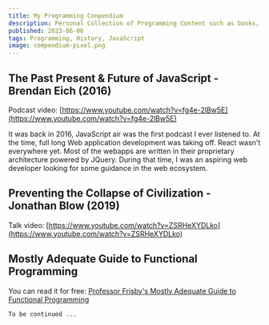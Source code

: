 ```yaml
---
title: My Programming Conpendium
description: Personal Collection of Programming Content such as books, videos, or podcasts.
published: 2023-06-06
tags: Programming, History, JavaScript
image: compendium-pixel.png
---
```


## The Past Present & Future of JavaScript - Brendan Eich (2016)

Podcast video: [https://www.youtube.com/watch?v=fg4e-2lBw5E](https://www.youtube.com/watch?v=fg4e-2lBw5E)

It was back in 2016, JavaScript air was the first podcast I ever listened to. At the time, full long Web application development was taking off. React wasn't everywhere yet. Most of the webapps are written in their proprietary architecture powered by JQuery.
During that time, I was an aspiring web developer looking for some guidance in the web ecosystem.

## Preventing the Collapse of Civilization - Jonathan Blow (2019)

Talk video: [https://www.youtube.com/watch?v=ZSRHeXYDLko](https://www.youtube.com/watch?v=ZSRHeXYDLko)

## Mostly Adequate Guide to Functional Programming

You can read it for free: [Professor Frisby's Mostly Adequate Guide to Functional Programming](https://mostly-adequate.gitbook.io/mostly-adequate-guide/)

`To be continued ...`
